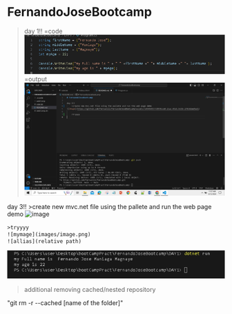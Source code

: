 # FernandoJoseBootcamp
>day 1!!
=code 
![codename](images/printNamecode.png)
=output
![printname](images/imagetest.png)

day 3!!
    >create new mvc.net file using the pallete and run the web page demo
![image](https://github.com/Fernaniii/FernandoJoseBootcamp/assets/145454557/d939cce0-21ac-45d1-b15b-278102ee9ad1)

    >tryyyy
    ![mymage](images/image.png)
    ![allias](relative path)

![mymage](images/image.png)



>additional 
removing cached/nested repository

"git rm -r --cached [name of the folder]"


